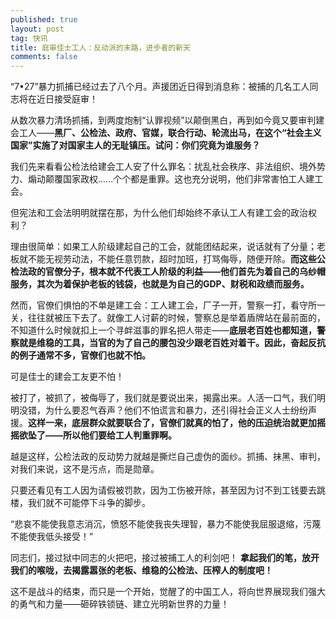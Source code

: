 ```yaml
---
published: true
layout: post
tag: 快讯
title: 庭审佳士工人：反动派的末路，进步者的新天
comments: false
---
```

“7•27”暴力抓捕已经过去了八个月。声援团近日得到消息称：被捕的几名工人同志将在近日接受庭审！

从数次暴力清场抓捕，到两度炮制“认罪视频”以颠倒黑白，再到如今竟又要审判建会工人——**黑厂、公检法、政府、官媒，联合行动、轮流出马，在这个“社会主义国家”实施了对国家主人的无耻镇压。试问：你们究竟为谁服务？**

我们先来看看公检法给建会工人安了什么罪名：扰乱社会秩序、非法组织、境外势力、煽动颠覆国家政权......个个都是重罪。这也充分说明，他们非常害怕工人建工会。

但宪法和工会法明明就摆在那，为什么他们却始终不承认工人有建工会的政治权利？

理由很简单：如果工人阶级建起自己的工会，就能团结起来，说话就有了分量；老板就不能无视劳动法，不能任意罚款，超时加班，打骂侮辱，随便开除。**而这些公检法政的官僚分子，根本就不代表工人阶级的利益——他们首先为着自己的乌纱帽服务，其次为着保护老板的钱袋，也就是为自己的GDP、财税和政绩而服务。**

然而，官僚们惧怕的不单是建工会：工人建工会，厂子一开，警察一打，看守所一关，往往就被压下去了。就像工人讨薪的时候，警察总是举着盾牌站在最前面的，不知道什么时候就扣上一个寻衅滋事的罪名把人带走——**底层老百姓也都知道，警察就是维稳的工具，当官的为了自己的腰包没少跟老百姓对着干。因此，奋起反抗的例子通常不多，官僚们也就不怕。**

可是佳士的建会工友更不怕！

被打了，被抓了，被侮辱了，我们就是要说出来，揭露出来。人活一口气，我们明明没错，为什么要忍气吞声？他们不怕谎言和暴力，还引得社会正义人士纷纷声援。**这样一来，底层群众就要联合了，官僚们就真的怕了，他的压迫统治就更加摇摇欲坠了——所以他们要给工人判重罪啊。**

越是这样，公检法政的反动势力就越是撕烂自己虚伪的面纱。抓捕、抹黑、审判，对我们来说，这不是污点，而是勋章。

只要还看见有工人因为请假被罚款，因为工伤被开除，甚至因为讨不到工钱要去跳楼，我们就不可能停下斗争的脚步。

“悲哀不能使我意志消沉，愤怒不能使我丧失理智，暴力不能使我屈服退缩，污蔑不能使我低头接受！”


同志们，接过狱中同志的火把吧，接过被捕工人的利剑吧！ **拿起我们的笔，放开我们的喉咙，去揭露嚣张的老板、维稳的公检法、压榨人的制度吧！**

这不是战斗的结束，而只是一个开始，觉醒了的中国工人，将向世界展现我们强大的勇气和力量——砸碎铁锁链、建立光明新世界的力量！ 
